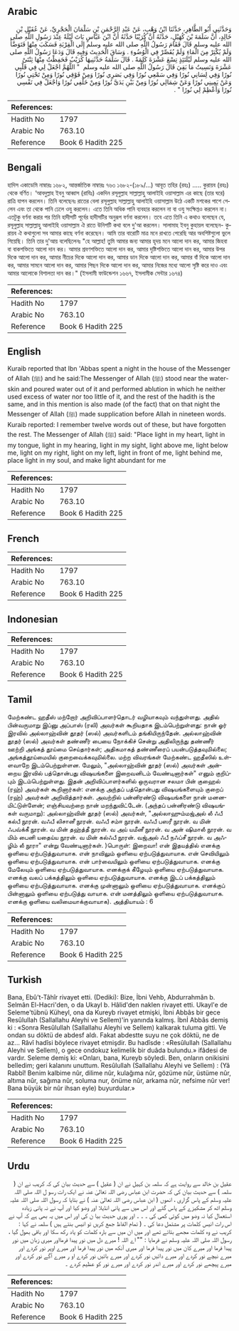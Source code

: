 ## Arabic


<div dir="rtl" lang="ar" style={{fontSize:'larger',backgroundColor:'#f8f9fa',padding:20}}>
وَحَدَّثَنِي أَبُو الطَّاهِرِ، حَدَّثَنَا ابْنُ وَهْبٍ، عَنْ عَبْدِ الرَّحْمَنِ بْنِ سَلْمَانَ الْحَجْرِيِّ، عَنْ عُقَيْلِ بْنِ خَالِدٍ، أَنَّ سَلَمَةَ بْنَ كُهَيْلٍ، حَدَّثَهُ أَنَّ كُرَيْبًا حَدَّثَهُ أَنَّ ابْنَ عَبَّاسٍ بَاتَ لَيْلَةً عِنْدَ رَسُولِ اللَّهِ صلى الله عليه وسلم قَالَ فَقَامَ رَسُولُ اللَّهِ صلى الله عليه وسلم إِلَى الْقِرْبَةِ فَسَكَبَ مِنْهَا فَتَوَضَّأَ وَلَمْ يُكْثِرْ مِنَ الْمَاءِ وَلَمْ يُقَصِّرْ فِي الْوُضُوءِ ‏.‏ وَسَاقَ الْحَدِيثَ وَفِيهِ قَالَ وَدَعَا رَسُولُ اللَّهِ صلى الله عليه وسلم لَيْلَتَئِذٍ تِسْعَ عَشْرَةَ كَلِمَةً ‏.‏ قَالَ سَلَمَةُ حَدَّثَنِيهَا كُرَيْبٌ فَحَفِظْتُ مِنْهَا ثِنْتَىْ عَشْرَةَ وَنَسِيتُ مَا بَقِيَ قَالَ رَسُولُ اللَّهِ صلى الله عليه وسلم ‏ "‏ اللَّهُمَّ اجْعَلْ لِي فِي قَلْبِي نُورًا وَفِي لِسَانِي نُورًا وَفِي سَمْعِي نُورًا وَفِي بَصَرِي نُورًا وَمِنْ فَوْقِي نُورًا وَمِنْ تَحْتِي نُورًا وَعَنْ يَمِينِي نُورًا وَعَنْ شِمَالِي نُورًا وَمِنْ بَيْنِ يَدَىَّ نُورًا وَمِنْ خَلْفِي نُورًا وَاجْعَلْ فِي نَفْسِي نُورًا وَأَعْظِمْ لِي نُورًا ‏"‏ ‏.‏
</div>
<div style={{backgroundColor:'#f8f9fa',padding:20, marginBottom: 10}}><table> <thead> <tr> <th>References:</th> <th></th> </tr> </thead> <tbody><tr><td>Hadith No</td><td>1797</td></tr><tr><td>Arabic No</td><td>763.10</td></tr><tr><td>Reference</td><td>Book 6 Hadith 225</td></tr></tbody></table></div>

## Bengali


<div dir="ltr" lang="bn" style={{fontSize:'larger',backgroundColor:'#f8f9fa',padding:20}}>
হাদিস একাডেমি নাম্বারঃ ১৬৮২, আন্তর্জাতিক নাম্বারঃ ৭৬৩ ১৬৮২-(১৮৯/...) আবূত তহির (রহঃ) ..... কুরায়ব (রহঃ) থেকে বর্ণিত। ‘আবদুল্লাহ ইবনু আব্বাস (রাযিঃ) একদিন রসূলুল্লাহ সাল্লাল্লাহু আলাইহি ওয়াসাল্লাম এর কাছে (তার ঘরে) রাত্রি যাপন করলেন। তিনি বলেছেনঃ রাতের বেলা রসূলুল্লাহ সাল্লাল্লাহু আলাইহি ওয়াসাল্লাম উঠে একটি মশকের পাশে গেলেন এবং তা থেকে পানি ঢেলে ওযু করলেন। এতে তিনি অধিক পানি ব্যবহার করলেন না বা ওযু সংক্ষিপ্তও করলেন না। এতটুকু বর্ণনা করার পর তিনি হাদীসটি পূর্বের হাদীসটির অনুরূপ বর্ণনা করলেন। তবে এতে তিনি এ কথাও বলেছেন যে, রসূলুল্লাহ সাল্লাল্লাহু আলাইহি ওয়াসাল্লাম ঐ রাতে উনিশটি কথা বলে দু'আ করলেন। সালামাহ ইবনু কুহায়ল বলেছেন- কুরায়ব ঐ কথাগুলো সব আমার কাছে বর্ণনা করেছেন। আমি তার বারোটি মাত্র মনে রাখতে পেরেছি আর অবশিষ্টগুলো ভুলে গিয়েছি। তিনি তার দু'আয় বলেছিলেনঃ "হে আল্লাহ! তুমি আমার জন্য আমার হৃদয় মনে আলো দান কর, আমার জিহবা বা বাকশক্তিতে আলো দান কর। আমার শ্রবণশক্তিতে আলো দান কর, আমার দৃষ্টিশক্তিতে আলো দান কর, আমার উপর দিকে আলো দান কর, আমার নীচের দিকে আলো দান কর, আমার ডান দিকে আলো দান কর, আমার বাঁ দিকে আলো দান কর, আমার সামনে আলো দান কর, আমার পিছন দিকে আলো দান কর, আমার নিজের মধ্যে আলো সৃষ্টি করে দাও এবং আমার আলোকে বিশালতা দান কর।" (ইসলামী ফাউন্ডেশন ১৬৬৭, ইসলামীক সেন্টার ১৬৭৪)
</div>
<div style={{backgroundColor:'#f8f9fa',padding:20, marginBottom: 10}}><table> <thead> <tr> <th>References:</th> <th></th> </tr> </thead> <tbody><tr><td>Hadith No</td><td>1797</td></tr><tr><td>Arabic No</td><td>763.10</td></tr><tr><td>Reference</td><td>Book 6 Hadith 225</td></tr></tbody></table></div>

## English


<div dir="ltr" lang="en" style={{fontSize:'larger',backgroundColor:'#f8f9fa',padding:20}}>
Kuraib reported that Ibn 'Abbas spent a night in the house of the Messenger of Allah (ﷺ) and he said:The Messenger of Allah (ﷺ) stood near the water-skin and poured water out of it and performed ablution in which he neither used excess of water nor too little of it, and the rest of the hadith is the same, and in this mention is also made (of the fact) that on that night the Messenger of Allah (ﷺ) made supplication before Allah in nineteen words. Kuraib reported: I remember twelve words out of these, but have forgotten the rest. The Messenger of Allah (ﷺ) said: "Place light in my heart, light in my tongue, light in my hearing, light in my sight, light above me, light below me, light on my right, light on my left, light in front of me, light behind me, place light in my soul, and make light abundant for me
</div>
<div style={{backgroundColor:'#f8f9fa',padding:20, marginBottom: 10}}><table> <thead> <tr> <th>References:</th> <th></th> </tr> </thead> <tbody><tr><td>Hadith No</td><td>1797</td></tr><tr><td>Arabic No</td><td>763.10</td></tr><tr><td>Reference</td><td>Book 6 Hadith 225</td></tr></tbody></table></div>

## French


<div dir="ltr" lang="fr" style={{fontSize:'larger',backgroundColor:'#f8f9fa',padding:20}}>

</div>
<div style={{backgroundColor:'#f8f9fa',padding:20, marginBottom: 10}}><table> <thead> <tr> <th>References:</th> <th></th> </tr> </thead> <tbody><tr><td>Hadith No</td><td>1797</td></tr><tr><td>Arabic No</td><td>763.10</td></tr><tr><td>Reference</td><td>Book 6 Hadith 225</td></tr></tbody></table></div>

## Indonesian


<div dir="ltr" lang="id" style={{fontSize:'larger',backgroundColor:'#f8f9fa',padding:20}}>

</div>
<div style={{backgroundColor:'#f8f9fa',padding:20, marginBottom: 10}}><table> <thead> <tr> <th>References:</th> <th></th> </tr> </thead> <tbody><tr><td>Hadith No</td><td>1797</td></tr><tr><td>Arabic No</td><td>763.10</td></tr><tr><td>Reference</td><td>Book 6 Hadith 225</td></tr></tbody></table></div>

## Tamil


<div dir="ltr" lang="ta" style={{fontSize:'larger',backgroundColor:'#f8f9fa',padding:20}}>
மேற்கண்ட ஹதீஸ் மற்றோர் அறிவிப்பாளர்தொடர் வழியாகவும் வந்துள்ளது. அதில் பின்வருமாறு இப்னு அப்பாஸ் (ரலி) அவர்கள் கூறியதாக இடம்பெற்றுள்ளது: நான் ஓர் இரவில் அல்லாஹ்வின் தூதர் (ஸல்) அவர்களிடம் தங்கியிருந்தேன். அல்லாஹ்வின் தூதர் (ஸல்) அவர்கள் தண்ணீர் பையை நோக்கிச் சென்று அதிலிருந்து தண்ணீர் ஊற்றி அங்கத் தூய்மை செய்தார்கள்; அதிகமாகத் தண்ணீரைப் பயன்படுத்தவுமில்லை; அங்கத்தூய்மையில் குறைவைக்கவுமில்லை. மற்ற விவரங்கள் மேற்கண்ட ஹதீஸில் உள்ளவாறே இடம்பெற்றுள்ளன. மேலும், "அல்லாஹ்வின் தூதர் (ஸல்) அவர்கள் அன்றைய இரவில் பத்தொன்பது விஷயங்களை இறைவனிடம் வேண்டினார்கள்" எனும் குறிப்பும் இடம்பெற்றுள்ளது. இதன் அறிவிப்பாளர்களில் ஒருவரான சலமா பின் குஹைல் (ரஹ்) அவர்கள் கூறினார்கள்: எனக்கு அந்தப் பத்தொன்பது விஷயங்களையும் குறைப் (ரஹ்) அவர்கள் அறிவித்தார்கள். அவற்றில் பன்னிரண்டு விஷயங்களை நான் மனனமிட்டுள்ளேன்; எஞ்சியவற்றை நான் மறந்துவிட்டேன். (அந்தப் பன்னிரண்டு விஷயங்கள் வருமாறு): அல்லாஹ்வின் தூதர் (ஸல்) அவர்கள், "அல்லாஹும்மஜ்அல் லீ ஃபீ கல்பீ நூரன். வஃபீ லிசானீ நூரன். வஃபீ சம்ஈ நூரன். வஃபீ பஸரீ நூரன். வ மின் ஃபவ்க்கீ நூரன். வ மின் தஹ்த்தீ நூரன். வ அய் யமீனீ நூரன். வ அன் ஷிமாலீ நூரன். வ மிம் பைனி யதைய்ய நூரன். வ மின் கல்ஃபீ நூரன். வஜ்அல் ஃபீ நஃப்சீ நூரன். வ அஃழிம் லீ நூரா" என்று வேண்டினார்கள். )பொருள்: இறைவா! என் இதயத்தில் எனக்கு ஒளியை ஏற்படுத்துவாயாக. என் நாவிலும் ஒளியை ஏற்படுத்துவாயாக. என் செவியிலும் ஒளியை ஏற்படுத்துவாயாக. என் பார்வையிலும் ஒளியை ஏற்படுத்துவாயாக. எனக்கு மேலேயும் ஒளியை ஏற்படுத்துவாயாக. எனக்குக் கீழேயும் ஒளியை ஏற்படுத்துவாயாக. எனக்கு வலப் பக்கத்திலும் ஒளியை ஏற்படுத்துவாயாக. எனக்கு இடப் பக்கத்திலும் ஒளியை ஏற்படுத்துவாயாக. எனக்கு முன்னாலும் ஒளியை ஏற்படுத்துவாயாக. எனக்குப் பின்னாலும் ஒளியை ஏற்படுத்து வாயாக. என் மனத்திலும் ஒளியை ஏற்படுத்துவாயாக. எனக்கு ஒளியை வலிமையாக்குவாயாக). அத்தியாயம் : 6
</div>
<div style={{backgroundColor:'#f8f9fa',padding:20, marginBottom: 10}}><table> <thead> <tr> <th>References:</th> <th></th> </tr> </thead> <tbody><tr><td>Hadith No</td><td>1797</td></tr><tr><td>Arabic No</td><td>763.10</td></tr><tr><td>Reference</td><td>Book 6 Hadith 225</td></tr></tbody></table></div>

## Turkish


<div dir="ltr" lang="tr" style={{fontSize:'larger',backgroundColor:'#f8f9fa',padding:20}}>
Bana, Ebû't-Tâhîr rivayet etti. (Dediki): Bize, İbni Vehb, Abdurrahmân b. Selmân El-Hacri'den, o da Ukayl b. Hâlid'den naklen rivayet etti. Ukayl'e de Seleme'tübnü Küheyl, ona da Kureyb rivayet etmişki, İbni Abbâs bir gece Resûlullah (Sallallahu Aleyhi ve Sellem)'in yanında kalmış. İbnİ Abbâs demiş ki : «Sonra Resûlullah (Sallallahu Aleyhi ve Sellem) kalkarak tuluma gitti. Ve ondan su döktü de abdesf aldı. Fakat abdestte suyu ne çok döktü, ne de az... Râvî hadîsi böylece rivayet etmişdir. Bu hadîsde : «Resûlullah (Sallallahu Aleyhi ve Sellem), o gece ondokuz kelimelik bir duâda bulundu.» ifâdesi de vardır. Seleme demiş ki: «Onları, bana, Kureyb söyledi. Ben, onların onikisini belledim; geri kalanını unuttum. Resûlullah (Sallallahu Aleyhi ve Sellem) : (Yâ Rabbî! Benim kalbime nûr, dilime nûr, kulağıma nûr, gözüme nûr, üstüme nûr, altıma nûr, sağıma nûr, soluma nur, önüme nûr, arkama nûr, nefsime nûr ver! Bana büyük bir nûr ihsan eyle) buyurdular.»
</div>
<div style={{backgroundColor:'#f8f9fa',padding:20, marginBottom: 10}}><table> <thead> <tr> <th>References:</th> <th></th> </tr> </thead> <tbody><tr><td>Hadith No</td><td>1797</td></tr><tr><td>Arabic No</td><td>763.10</td></tr><tr><td>Reference</td><td>Book 6 Hadith 225</td></tr></tbody></table></div>

## Urdu


<div dir="rtl" lang="ur" style={{fontSize:'larger',backgroundColor:'#f8f9fa',padding:20}}>
عقیل بن خالد سے روایت ہے کہ سلمہ بن کہیل نے ان ( عقیل ) سے حدیث بیان کی کہ کریب نے ان ( سلمہ ) سے حدیث بیان کی کہ حضرت ابن عباس رضی اللہ تعالیٰ عنہ نے ایک رات رسو ل اللہ صلی اللہ علیہ وسلم کے پاس گزاری ، انھوں ( ابن عباس رضی اللہ تعالیٰ عنہ ) نے بتایا کہ رسول اللہ صلی اللہ علیہ وسلم اٹھ کر مشکیزے کے پاس گئے اور اس میں سے پانی انڈیلا اور وضو کیا اور آپ نے نہ پانی زیادہ استعمال کیا نہ وضو میں کوئی کمی کی ۔ ۔ ۔ اور پوری حدیث بیا ن کی اور اس میں یہ بھی ہے کہ آپ نے اس رات انیس کلمات پر مشتمل دعا کی ۔ ( تمام الفاظ جمع کریں تو انیس بنتے ہیں ) سلمہ نے کہا : کریب نے وہ کلمات مجھے بتائے تھے اور میں ان میں سے بارہ کلمات کو یاد رکھ سکا اور باقی بھول گیا ، رسول اللہ صلی اللہ علیہ وسلم نے فرمایا : "" اے اللہ ! میرے دل میں نور پیدا فرمااور میری زبان میں نور پیدا فرما اور میرے کان میں نور پیدا فرما اور میری آنکھ میں نور پیدا فرما اور میرے اوپر نور کردے اور میرے نیچے نور کردے اور میرے دائیں نور کردے اور میرے بائیں نور کردے او ر میرے آگے نور کردے اور میرے پیچھے نور کردے اور میرے اندر نور کردے اور میرے نور کو عظیم کردے ۔
</div>
<div style={{backgroundColor:'#f8f9fa',padding:20, marginBottom: 10}}><table> <thead> <tr> <th>References:</th> <th></th> </tr> </thead> <tbody><tr><td>Hadith No</td><td>1797</td></tr><tr><td>Arabic No</td><td>763.10</td></tr><tr><td>Reference</td><td>Book 6 Hadith 225</td></tr></tbody></table></div>